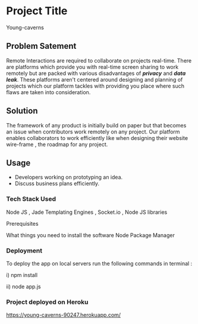 # Project Title

Young-caverns

## Problem Satement
Remote Interactions are required to collaborate on projects real-time. There are platforms which provide you with real-time screen sharing to work remotely but are packed with various disadvantages of ***privacy*** and ***data leak***. These platforms aren't centered around designing and planning of projects which our platform tackles with providing you place where such flaws are taken into consideration.
## Solution
The framework of any product is initially build on paper but that becomes an issue when contributors work remotely on any project. Our platform enables collaborators to work efficiently like when designing their website wire-frame , the roadmap for any project.
## Usage
- Developers working on prototyping an idea.
- Discuss business plans efficiently.

### Tech Stack Used
Node JS , Jade Templating Engines , Socket.io , Node JS libraries


Prerequisites

What things you need to install the software
Node Package Manager 
### Deployment
To deploy the app on local servers run the following commands in terminal :

 i) npm install

ii) node app.js

### Project deployed on Heroku
 https://young-caverns-90247.herokuapp.com/
